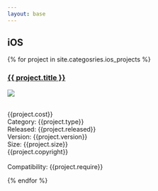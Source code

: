 ```yaml
---
layout: base
---
```


<link rel="stylesheet" href="/css/projects.css"  type="text/css" />

<div class="container">
	<div class="container-fluid">
		<div id="iosProject">
			<h2>iOS</h2>
			{% for project in site.categosries.ios_projects %}
	         	 <div class="span4">
	        		<a href="{{project.url}}"><h3>{{ project.title }}</h3></a>
					<img src="{{project.image}}" class="projectIcon" />
					<br>
					<br>
					<p>
						<span class="projectItemCost">{{project.cost}}</span><br>
						<span class="projectItemInfo">Category</span>:<span class="projectItemInfo"> {{project.type}}</span><br>
						<span class="projectItemInfo">Released</span>:<span class="projectItemInfo"> {{project.released}}</span><br>
						<span class="projectItemInfo">Version</span>:<span class="projectItemInfo"> {{project.version}}</span><br>
						<span class="projectItemInfo">Size</span>:<span class="projectItemInfo"> {{project.size}}</span><br>
						<span class="projectItemInfo">{{project.copyright}}</span>
						<br>
						<br>
						<span class="projectItemTitle">Compatibility</span>:<span class="projectItemInfo"> {{project.require}}</span><br>
					</p>
	       	 	</div>
    		{% endfor %}
 		</div>
 		<script>
 			$("#iosProject").ready(function(){
 				var spans=$("#iosProject").find(".span4");
 				for (var i=0; i<=Math.floor(spans.length/3); i++){
 					if (i==0){
						$("#iosProject").find(".span4:lt(3)").wrapAll('<div class="row-fluid flowItem"></div>');
 					}
 					else{
 						var selectG="gt("+(i*3-1)+")";
  						$("#iosProject").find(".span4:"+selectG+":lt(3)").wrapAll('<div class="row-fluid flowItem"></div>');
 					}
 					
 				}
 			});
 		</script>
	</div>	

	<div class="container-fluid">
		<div id="tvOSProject">
			<h2>tvOS</h2>
			{% for project in site.categories.tvos_projects %}
	         	<div class="span4">
	        		<a href="{{project.url}}"><h3>{{ project.title }}</h3></a>
					<img src="{{project.image}}" class="tvosProjectIcon" />
					<br>
					<br>
					<p>
						<span class="projectItemCost">{{project.cost}}</span><br>
						<span class="projectItemInfo">Category</span>:<span class="projectItemInfo"> {{project.type}}</span><br>
						<span class="projectItemInfo">Released</span>:<span class="projectItemInfo"> {{project.released}}</span><br>
						<span class="projectItemInfo">Version</span>:<span class="projectItemInfo"> {{project.version}}</span><br>
						<span class="projectItemInfo">Size</span>:<span class="projectItemInfo"> {{project.size}}</span><br>
						<span class="projectItemInfo">{{project.copyright}}</span>
						<br>
						<br>
						<span class="projectItemTitle">Compatibility</span>:<span class="projectItemInfo"> {{project.require}}</span><br>
					</p>
	       	 	</div>
    		{% endfor %}
 		</div>

 		<script>
 			$("#tvOSProject").ready(function(){
 				var spans=$("#tvOSProject").find(".span4");
 				for (var i = 0; i<=Math.floor(spans.length/3); i++) {
 					if (i == 0) {
						$("#tvOSProject").find(".span4:lt(3)").wrapAll('<div class="row-fluid flowItem"></div>');
 					} else {
 						var selectG="gt("+(i*3-1)+")";
  						$("#tvOSProject").find(".span4:"+selectG+":lt(3)").wrapAll('<div class="row-fluid flowItem"></div>');
 					}
 				}
 			});
 		</script>
	</div>	

	<div class="container-fluid">
		<div id="androidProject">
			<h2>Android</h2>
			{% for project in site.categories.android_projects %}
           	 	<div class="span4">
	        		<a href="http://www.wandoujia.com/apps/me.qiufeng.www"><h3>{{ project.title }}</h3></a>
					<img src="{{project.image}}" class="projectIcon" />
					<br>
					<br>
					<p>
						<span class="projectItemCost">{{project.cost}}</span><br>
						<span class="projectItemInfo">Category</span>:<span class="projectItemInfo"> {{project.type}}</span><br>
						<span class="projectItemInfo">Released</span>:<span class="projectItemInfo"> {{project.released}}</span><br>
						<span class="projectItemInfo">Version</span>:<span class="projectItemInfo"> {{project.version}}</span><br>
						<span class="projectItemInfo">Size</span>:<span class="projectItemInfo"> {{project.size}}</span><br>
						<span class="projectItemInfo">{{project.copyright}}</span>
						<br>
						<br>
						<span class="projectItemTitle">Compatibility</span>:<span class="projectItemInfo"> {{project.require}}</span><br>
					</p>
	       	 	</div>
        	{% endfor %}
 		</div>

 		<script>
 			$("#androidProject").ready(function(){
 				var spans=$("#androidProject").find(".span4");
 				for (var i=0; i<=Math.floor(spans.length/3); i++){
 					if (i==0){
						$("#androidProject").find(".span4:lt(3)").wrapAll('<div class="row-fluid flowItem"></div>');
 					}
 					else{
 						var selectG="gt("+(i*3-1)+")";
  						$("#androidProject").find(".span4:"+selectG+":lt(3)").wrapAll('<div class="row-fluid flowItem"></div>');
 					}
 					
 				}
 			});
 		</script>
	</div>	
</div>
